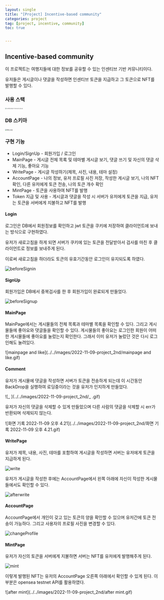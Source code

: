 ```yaml
---
layout: single
title: "[Project] Incentive-based community"
categories: project
tag: [project, incentive, community]
toc: true


---
```


## Incentive-based community

이 프로젝트는 여행지들에 대한 정보를 공유할 수 있는 인센티브 기반 커뮤니티이다.

유저들은 게시글이나 댓글을 작성하면 인센티브 토큰을 지급하고 그 토큰으로 NFT를 발행할 수 있다.

### 사용 스택

<img src="../../images/2022-11-09-project_2nd/스크린샷 2022-11-09 오후 3.35.22.png" alt="스크린샷 2022-11-09 오후 3.35.22" style="zoom: 25%;" />

### DB 스키마

<img src="../../images/2022-11-09-project_2nd/DB스키마.png" alt="DB스키마" style="zoom: 33%;" />

### 구현 기능

- Login/SignUp - 회원가입 / 로그인
- MainPage - 게시글 전체 목록 및 테마별 게시글 보기, 댓글 쓰기 및 자신의 댓글 삭제 기능, 좋아요 기능
- WritePage - 게시글 작성하기(제목, 사진, 내용, 테마 설정)
- AccountPage - 나의 정보, 유저 프로필 사진 저장, 작성한 게시글 보기, 나의 NFT 확인, 다른 유저에게 토큰 전송, 나의 토큰 개수 확인
- MintPage - 토큰을 사용하여 NFT를 발행
- Token 지급 및 사용 - 게시글과 댓글을 작성 시 서버가 유저에게 토큰을 지급, 유저는 토큰을 서버에게 지불하고 NFT를 발행

#### Login

로그인은 DB에서 회원정보를 확인하고 jwt 토큰을 쿠키에 저장하여 클라이언트에 보내는 방식으로 구현하였다.  

유저가 새로고침을 하게 되면 서버가 쿠키에 있는 토큰을 전달받아서 검사를 마친 후 클라이언트로 정보를 보내주게 된다.

이로써 새로고침을 하더라도 토큰의 유효기간동안 로그인이 유지되도록 하였다.

![beforeSignin](../../images/2022-11-09-project_2nd/beforeSignin.gif)

#### SignUp

회원가입은 DB에서 중복검사를 한 후 회원가입이 완료되게 만들었다.

![beforeSignup](../../images/2022-11-09-project_2nd/beforeSignup.gif)

#### MainPage

MainPage에서는 게시물들의 전체 목록과 테마별 목록을 확인할 수 있다. 그리고 게시물들에 좋아요와 댓글들을 확인할 수 있다. 게시물들의 좋아요는 로그인한 회원이 어떠한 게시물들에 좋아요를 눌렀는지 확인한다. 그래서 이미 유저가 눌렀던 것은 다시 로그인해도 눌려있다.

![mainpage and like](../../images/2022-11-09-project_2nd/mainpage and like.gif)

#### Comment

유저가 게시물에 댓글을 작성하면 서버가 토큰을 전송하게 되는데 이 시간동안 BackDrop을 실행하여 로딩중이라는 것을 유저가 인지하게 만들었다.

![_ ](../../images/2022-11-09-project_2nd/_ .gif)

유저가 자신의 댓글을 삭제할 수 있게 만들었으며 다른 사람의 댓글을 삭제할 시 err가 반환되며 삭제되지 않는다.

![화면 기록 2022-11-09 오후 4.21](../../images/2022-11-09-project_2nd/화면 기록 2022-11-09 오후 4.21.gif)

#### WritePage

유저가 제목, 내용, 사진, 테마를 포함하여 게시글을 작성하면 서버는 유저에게 토큰을 지급하게 된다.

![write](../../images/2022-11-09-project_2nd/write-7977001.gif)

유저가 게시글을 작성한 후에는 AccountPage에서 왼쪽 아래에 자신이 작성한 게시물들에서도 확인할 수 있다.

![afterwrite](../../images/2022-11-09-project_2nd/afterwrite.gif)

#### AccountPage

AccountPage에서 개인이 갖고 있는 토큰의 양을 확인할 수 있으며 유저간에 토큰 전송이 가능하다. 그리고 사용자의 프로필 사진을 변경할 수 있다.

![changeProfile](../../images/2022-11-09-project_2nd/changeProfile.gif)

#### MintPage

유저가 자신의 토큰을 서버에게 지불하면 서버는 NFT를 유저에게 발행해주게 된다.

![mint](../../images/2022-11-09-project_2nd/mint.gif)

이렇게 발행된 NFT는 유저의 AccountPage 오른쪽 아래에서 확인할 수 있게 된다. 이 부분은 opensea testnet API를 활용하였다.

![after mint](../../images/2022-11-09-project_2nd/after mint.gif)

#### 